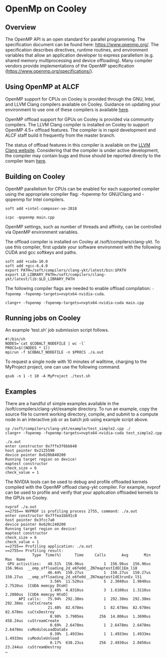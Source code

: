 # OpenMp on Cooley
## Overview
The OpenMP API is an open standard for parallel programming. The specification document can be found here: https://www.openmp.org/. The specification describes directives, runtime routines, and environment variables that allow an application developer to express parallelism (e.g. shared memory multiprocessing and device offloading). Many compiler vendors provide implementations of the OpenMP specification (https://www.openmp.org/specifications/).

## Using OpenMP at ALCF
OpenMP support for CPUs on Cooley is provided through the GNU, Intel, and LLVM Clang compilers available on Cooley. Guidance on updating your environment to use one of these compilers is available [here](/docs/compiling-and-linking/compiling-and-linking.md).

OpenMP offload support for GPUs on Cooley is provided via community compilers. The LLVM Clang compiler is installed on Cooley to support OpenMP 4.5+ offload features. The compiler is in rapid development and ALCF staff build it frequently from the master branch. 

The status of offload features in this compiler is available on the [LLVM Clang website](https://clang.llvm.org/docs/OpenMPSupport.html). Considering that the compiler is under active development, the compiler may contain bugs and those should be reported directly to the compiler team [here](https://bugs.llvm.org/).

## Building on Cooley
OpenMP parallelism for CPUs can be enabled for each supported compiler using the appropriate compiler flag: -fopenmp for GNU/Clang and -qopenmp for Intel compilers.
```
soft add +intel-composer-xe-2018

icpc -qopenmp main.cpp
```

OpenMP settings, such as number of threads and affinity, can be controlled via OpenMP environment variables.

The offload compiler is installed on Cooley at /soft/compilers/clang-ykt. To use this compiler, first update your software environment with the following CUDA and gcc softkeys and paths.
```
soft add +cuda-10.0
soft add +gcc-6.4.0
export PATH=/soft/compilers/clang-ykt/latest/bin:$PATH
export LD_LIBRARY_PATH=/soft/compilers/clang-ykt/latest/lib:$LD_LIBRARY_PATH
```

The following compiler flags are needed to enable offload compilation: ```-fopenmp -fopenmp-targets=nvptx64-nvidia-cuda```.
```
clang++ -fopenmp -fopenmp-targets=nvptx64-nvidia-cuda main.cpp
```

## Running jobs on Cooley
An example ‘test.sh’ job submission script follows.
```
#!/bin/sh
NODES=`cat $COBALT_NODEFILE | wc -l`
PROCS=$((NODES * 1))
mpirun -f $COBALT_NODEFILE -n $PROCS ./a.out
```

To request a single node with 10 minutes of walltime, charging to the MyProject project, one can use the following command.
```
qsub -n 1 -t 10 -A MyProject ./test.sh
```

## Examples
There are a handful of simple examples available in the /soft/compilers/clang-ykt/example directory. To run an example, copy the source file to current working directory, compile, and submit to a compute node in an interactive job or as batch job using example script above.
```
cp /soft/compilers/clang-ykt/example/test_simple2.cpp ./
clang++ -fopenmp -fopenmp-targets=nvptx64-nvidia-cuda test_simple2.cpp

./a.out
enter constructor 0x7ffe3f6bb648
host pointer 0x2125590
device pointer 0x620b840200
Running target region on device!
maptest constructor
check_size = 6
check_value = 1
```

The NVIDIA tools can be used to debug and profile offloaded kernels compiled with the OpenMP offload clang-ykt compiler. For example, nvprof can be used to profile and verify that your application offloaded kernels to the GPUs on Cooley.
```
nvprof ./a.out 
==2755== NVPROF is profiling process 2755, command: ./a.out
enter constructor 0x7ffea1bb91c8
host pointer 0x3fcc7a0
device pointer 0x620c240200
Running target region on device!
maptest constructor
check_size = 6
check_value = 1
==2755== Profiling application: ./a.out
==2755== Profiling result:
            Type  Time(%)      Time     Calls       Avg       Min       Max  Name
 GPU activities:   48.51%  156.96us         1  156.96us  156.96us  156.96us  __omp_offloading_2d_e6fe0d__ZN7maptestIdEC1Em_l18
                   46.44%  150.27us         1  150.27us  150.27us  150.27us  __omp_offloading_2d_e6fe0d__ZN7maptestIdE3runEv_l51
                    3.56%  11.520us         5  2.3040us  1.9840us  2.7520us  [CUDA memcpy DtoH]
                    1.49%  4.8310us         3  1.6100us  1.3110us  2.2080us  [CUDA memcpy HtoD]
      API calls:   75.94%  292.38ms         1  292.38ms  292.38ms  292.38ms  cuCtxCreate
                   21.48%  82.678ms         1  82.678ms  82.678ms  82.678ms  cuCtxDestroy
                    0.98%  3.7905ms       256  14.806us  1.3690us  458.24us  cuStreamCreate
                    0.69%  2.6478ms         1  2.6478ms  2.6478ms  2.6478ms  cuModuleLoadDataEx
                    0.39%  1.4933ms         1  1.4933ms  1.4933ms  1.4933ms  cuModuleUnload
                    0.17%  638.23us       256  2.4930us  2.0450us  23.244us  cuStreamDestroy
…
```






